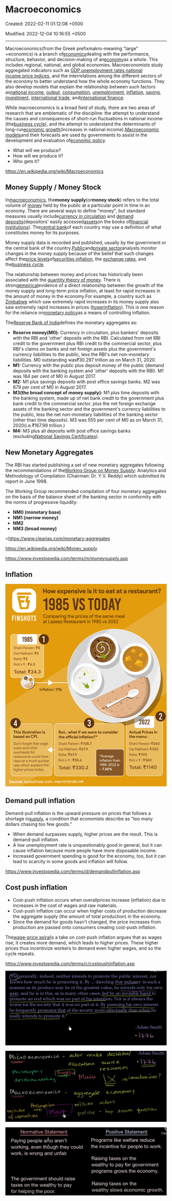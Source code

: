 # Macroeconomics

Created: 2022-02-11 01:12:08 +0500

Modified: 2022-12-04 10:16:55 +0500

---

Macroeconomics(from the Greek prefixmakro-meaning "large" +economics) is a branch of[economics](https://en.wikipedia.org/wiki/Economics)dealing with the performance, structure, behavior, and decision-making of an[economy](https://en.wikipedia.org/wiki/Economy)as a whole. This includes regional, national, and global economies. Macroeconomists study aggregated indicators such as [GDP](https://en.wikipedia.org/wiki/Gross_domestic_product),[unemployment rates](https://en.wikipedia.org/wiki/Unemployment#Measurement),[national income](https://en.wikipedia.org/wiki/National_income),[price indices](https://en.wikipedia.org/wiki/Price_index), and the interrelations among the different sectors of the economy to better understand how the whole economy functions. They also develop models that explain the relationship between such factors as[national income](https://en.wikipedia.org/wiki/National_income), [output](https://en.wikipedia.org/wiki/Output_(economics)), [consumption](https://en.wikipedia.org/wiki/Consumption_(economics)), [unemployment](https://en.wikipedia.org/wiki/Unemployment), [inflation](https://en.wikipedia.org/wiki/Inflation), [saving](https://en.wikipedia.org/wiki/Saving), [investment](https://en.wikipedia.org/wiki/Investment_(macroeconomics)), [international trade](https://en.wikipedia.org/wiki/International_trade), and[international finance](https://en.wikipedia.org/wiki/International_finance).

While macroeconomics is a broad field of study, there are two areas of research that are emblematic of the discipline: the attempt to understand the causes and consequences of short-run fluctuations in national income (the[business cycle](https://en.wikipedia.org/wiki/Business_cycle)), and the attempt to understand the determinants of long-run[economic growth](https://en.wikipedia.org/wiki/Economic_growth)(increases in national income).[Macroeconomic models](https://en.wikipedia.org/wiki/Macroeconomic_model)and their forecasts are used by governments to assist in the development and evaluation of[economic policy](https://en.wikipedia.org/wiki/Economic_policy).


-   What will we produce?
-   How will we produce it?
-   Who gets it?

<https://en.wikipedia.org/wiki/Macroeconomics>

## Money Supply / Money Stock

In[macroeconomics](https://en.wikipedia.org/wiki/Macroeconomics), the**money supply**(or**money stock**) refers to the total volume of [money](https://en.wikipedia.org/wiki/Money) held by the public at a particular point in time in an economy. There are several ways to define "money", but standard measures usually include[currency in circulation](https://en.wikipedia.org/wiki/Circulation_(currency)) and [demand deposits](https://en.wikipedia.org/wiki/Demand_deposits)(depositors' easily accessed[assets](https://en.wikipedia.org/wiki/Asset)on the books of[financial institutions](https://en.wikipedia.org/wiki/Financial_institution)). The[central bank](https://en.wikipedia.org/wiki/Central_bank)of each country may use a definition of what constitutes money for its purposes.

Money supply data is recorded and published, usually by the government or the central bank of the country.[Public](https://en.wikipedia.org/wiki/Public_sector)and[private sector](https://en.wikipedia.org/wiki/Private_sector)analysts monitor changes in the money supply because of the belief that such changes affect the[price levels](https://en.wikipedia.org/wiki/Price_level)of[securities](https://en.wikipedia.org/wiki/Security_(finance)),[inflation](https://en.wikipedia.org/wiki/Inflation), the [exchange rates](https://en.wikipedia.org/wiki/Exchange_rate), and the[business cycle](https://en.wikipedia.org/wiki/Business_cycle).

The relationship between money and prices has historically been associated with the [quantity theory of money](https://en.wikipedia.org/wiki/Quantity_theory_of_money). There is strong[empirical](https://en.wikipedia.org/wiki/Empirical)evidence of a direct relationship between the growth of the money supply and long-term price inflation, at least for rapid increases in the amount of money in the economy.For example, a country such as [Zimbabwe](https://en.wikipedia.org/wiki/Zimbabwe) which saw extremely rapid increases in its money supply also saw extremely rapid increases in prices ([hyperinflation](https://en.wikipedia.org/wiki/Hyperinflation)). This is one reason for the reliance on[monetary policy](https://en.wikipedia.org/wiki/Monetary_policy)as a means of controlling inflation.

The[Reserve Bank of India](https://en.wikipedia.org/wiki/Reserve_Bank_of_India)defines the monetary aggregates as:
-   **Reserve money(M0):** Currency in circulation, plus bankers' deposits with the RBI and 'other' deposits with the RBI. Calculated from net RBI credit to the government plus RBI credit to the commercial sector, plus RBI's claims on banks and net foreign assets plus the government's currency liabilities to the public, less the RBI's net non-monetary liabilities. M0 outstanding was₹30.297 trillion as on March 31, 2020.
-   **M1:** Currency with the public plus deposit money of the public (demand deposits with the banking system and 'other' deposits with the RBI). M1 was 184 per cent of M0 in August 2017.
-   **M2:** M1 plus savings deposits with post office savings banks. M2 was 879 per cent of M0 in August 2017.
-   **M3(the broad concept of money supply):** M1 plus time deposits with the banking system, made up of net bank credit to the government plus bank credit to the commercial sector, plus the net foreign exchange assets of the banking sector and the government's currency liabilities to the public, less the net non-monetary liabilities of the banking sector (other than time deposits). M3 was 555 per cent of M0 as on March 31, 2020(i.e.₹167.99 trillion.)
-   **M4:** M3 plus all deposits with post office savings banks (excluding[National Savings Certificates](https://en.wikipedia.org/wiki/National_Savings_Certificates_(India))).

## New Monetary Aggregates

The RBI has started publishing a set of new monetary aggregates following the recommendations of the[Working Group on Money Supply](https://m.rbi.org.in/Scripts/PublicationsView.aspx?id=9455): Analytics and Methodology of Compilation (Chairman: Dr. Y.V. Reddy) which submitted its report in June 1998.

The Working Group recommended compilation of four monetary aggregates on the basis of the balance sheet of the banking sector in conformity with the norms of progressive liquidity:
-   **NM0 (monetary base)**
-   **NM1 (narrow money)**
-   **NM2**
-   **NM3 (broad money)**

<https://www.clearias.com/monetary-aggregates

<https://en.wikipedia.org/wiki/Money_supply>

<https://www.investopedia.com/terms/m/moneysupply.asp>

## Inflation

![image](media/Mental-Models_Macroeconomics-image1.png)

## Demand pull inflation

Demand-pull inflation is the upward pressure on prices that follows a shortage in[supply](https://www.investopedia.com/terms/s/supply.asp), a condition that economists describe as "too many dollars chasing too few goods."


-   When demand surpasses supply, higher prices are the result. This is demand-pull inflation.
-   A low unemployment rate is unquestionably good in general, but it can cause inflation because more people have more disposable income.
-   Increased government spending is good for the economy, too, but it can lead to scarcity in some goods and inflation will follow.

<https://www.investopedia.com/terms/d/demandpullinflation.asp>

## Cost push inflation
-   Cost-push inflation occurs when overallprices increase (inflation) due to increases in the cost of wages and raw materials.
-   Cost-push inflation can occur when higher costs of production decrease the aggregate supply (the amount of total production) in the economy.
-   Since the demand for goods hasn't changed, the price increases from production are passed onto consumers creating cost-push inflation.

The[wage-price spiral](https://www.investopedia.com/terms/w/wage-price-spiral.asp)is a take on cost-push inflation argues that as wages rise, it creates more demand, which leads to higher prices. These higher prices thus incentivize workers to demand even higher wages, and so the cycle repeats.

<https://www.investopedia.com/terms/c/costpushinflation.asp>

![image](media/Mental-Models_Macroeconomics-image2.jpeg)

![image](media/Mental-Models_Macroeconomics-image3.jpeg)

![image](media/Mental-Models_Macroeconomics-image4.jpeg)
